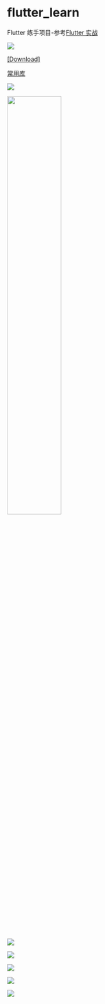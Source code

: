 # flutter_learn

Flutter 练手项目-参考[Flutter 实战](https://book.flutterchina.club/)

![](https://www.pgyer.com/app/qrcode/e9Ba)

[[Download]](https://www.pgyer.com/e9Ba)

[常用库](/README_LIB.md)

![](/screenshot/00.gif)

<img src="/screenshot/00.jpg" width = "50%" height = "50%" div align=center />

![](/screenshot/00.jpg)

![](/screenshot/01.jpg)

![](/screenshot/02.jpg)

![](/screenshot/03.jpg)

![](/screenshot/04.jpg)


